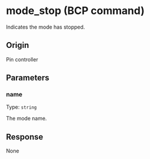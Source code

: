 
# mode_stop (BCP command)
Indicates the mode has stopped.

## Origin
Pin controller

## Parameters
### name

Type: `string`

The mode name.

## Response
None
